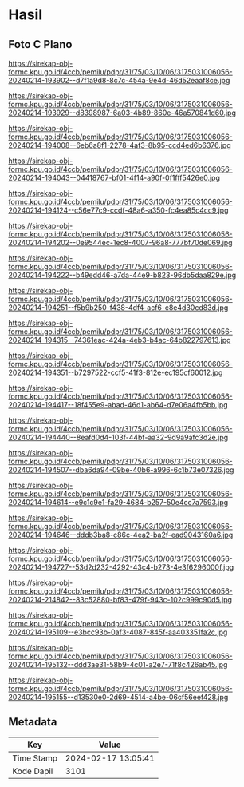 # Hasil

## Foto C Plano

https://sirekap-obj-formc.kpu.go.id/4ccb/pemilu/pdpr/31/75/03/10/06/3175031006056-20240214-193902--d7f1a9d8-8c7c-454a-9e4d-46d52eaaf8ce.jpg

https://sirekap-obj-formc.kpu.go.id/4ccb/pemilu/pdpr/31/75/03/10/06/3175031006056-20240214-193929--d8398987-6a03-4b89-860e-46a570841d60.jpg

https://sirekap-obj-formc.kpu.go.id/4ccb/pemilu/pdpr/31/75/03/10/06/3175031006056-20240214-194008--6eb6a8f1-2278-4af3-8b95-ccd4ed6b6376.jpg

https://sirekap-obj-formc.kpu.go.id/4ccb/pemilu/pdpr/31/75/03/10/06/3175031006056-20240214-194043--04418767-bf01-4f14-a90f-0f1fff5426e0.jpg

https://sirekap-obj-formc.kpu.go.id/4ccb/pemilu/pdpr/31/75/03/10/06/3175031006056-20240214-194124--c56e77c9-ccdf-48a6-a350-fc4ea85c4cc9.jpg

https://sirekap-obj-formc.kpu.go.id/4ccb/pemilu/pdpr/31/75/03/10/06/3175031006056-20240214-194202--0e9544ec-1ec8-4007-96a8-777bf70de069.jpg

https://sirekap-obj-formc.kpu.go.id/4ccb/pemilu/pdpr/31/75/03/10/06/3175031006056-20240214-194222--b49edd46-a7da-44e9-b823-96db5daa829e.jpg

https://sirekap-obj-formc.kpu.go.id/4ccb/pemilu/pdpr/31/75/03/10/06/3175031006056-20240214-194251--f5b9b250-f438-4df4-acf6-c8e4d30cd83d.jpg

https://sirekap-obj-formc.kpu.go.id/4ccb/pemilu/pdpr/31/75/03/10/06/3175031006056-20240214-194315--74361eac-424a-4eb3-b4ac-64b822797613.jpg

https://sirekap-obj-formc.kpu.go.id/4ccb/pemilu/pdpr/31/75/03/10/06/3175031006056-20240214-194351--b7297522-ccf5-41f3-812e-ec195cf60012.jpg

https://sirekap-obj-formc.kpu.go.id/4ccb/pemilu/pdpr/31/75/03/10/06/3175031006056-20240214-194417--18f455e9-abad-46d1-ab64-d7e06a4fb5bb.jpg

https://sirekap-obj-formc.kpu.go.id/4ccb/pemilu/pdpr/31/75/03/10/06/3175031006056-20240214-194440--8eafd0d4-103f-44bf-aa32-9d9a9afc3d2e.jpg

https://sirekap-obj-formc.kpu.go.id/4ccb/pemilu/pdpr/31/75/03/10/06/3175031006056-20240214-194507--dba6da94-09be-40b6-a996-6c1b73e07326.jpg

https://sirekap-obj-formc.kpu.go.id/4ccb/pemilu/pdpr/31/75/03/10/06/3175031006056-20240214-194614--e9c1c9e1-fa29-4684-b257-50e4cc7a7593.jpg

https://sirekap-obj-formc.kpu.go.id/4ccb/pemilu/pdpr/31/75/03/10/06/3175031006056-20240214-194646--dddb3ba8-c86c-4ea2-ba2f-ead9043160a6.jpg

https://sirekap-obj-formc.kpu.go.id/4ccb/pemilu/pdpr/31/75/03/10/06/3175031006056-20240214-194727--53d2d232-4292-43c4-b273-4e3f6296000f.jpg

https://sirekap-obj-formc.kpu.go.id/4ccb/pemilu/pdpr/31/75/03/10/06/3175031006056-20240214-214842--83c52880-bf83-479f-943c-102c999c90d5.jpg

https://sirekap-obj-formc.kpu.go.id/4ccb/pemilu/pdpr/31/75/03/10/06/3175031006056-20240214-195109--e3bcc93b-0af3-4087-845f-aa403351fa2c.jpg

https://sirekap-obj-formc.kpu.go.id/4ccb/pemilu/pdpr/31/75/03/10/06/3175031006056-20240214-195132--ddd3ae31-58b9-4c01-a2e7-71f8c426ab45.jpg

https://sirekap-obj-formc.kpu.go.id/4ccb/pemilu/pdpr/31/75/03/10/06/3175031006056-20240214-195155--d13530e0-2d69-4514-a4be-06cf56eef428.jpg


## Metadata

| Key        | Value               |
| ---------- | ------------------- |
| Time Stamp | 2024-02-17 13:05:41 |
| Kode Dapil | 3101                |



